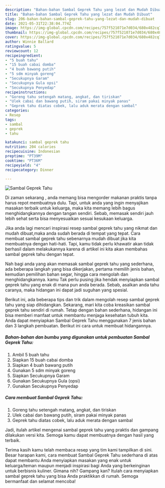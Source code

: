 ```yaml
---
description: "Bahan-bahan Sambal Geprek Tahu yang lezat dan Mudah Dibuat"
title: "Bahan-bahan Sambal Geprek Tahu yang lezat dan Mudah Dibuat"
slug: 206-bahan-bahan-sambal-geprek-tahu-yang-lezat-dan-mudah-dibuat
date: 2021-05-31T22:38:04.774Z
image: https://img-global.cpcdn.com/recipes/757f521071e7d034/680x482cq70/sambal-geprek-tahu-foto-resep-utama.jpg
thumbnail: https://img-global.cpcdn.com/recipes/757f521071e7d034/680x482cq70/sambal-geprek-tahu-foto-resep-utama.jpg
cover: https://img-global.cpcdn.com/recipes/757f521071e7d034/680x482cq70/sambal-geprek-tahu-foto-resep-utama.jpg
author: Winnie Ballard
ratingvalue: 5
reviewcount: 12
recipeingredient:
- "5 buah tahu"
- "15 buah cabai domba"
- "4 buah bawang putih"
- "5 sdm minyak goreng"
- "Secukupnya Garam"
- "Secukupnya Gula opsi"
- "Secukupnya Penyedap"
recipeinstructions:
- "Goreng tahu setengah matang, angkat, dan tiriskan"
- "Ulek cabai dan bawang putih, siram pakai minyak panas"
- "Geprek tahu diatas cobek, lalu aduk merata dengan sambal"
categories:
- Resep
tags:
- sambal
- geprek
- tahu

katakunci: sambal geprek tahu 
nutrition: 204 calories
recipecuisine: Indonesian
preptime: "PT39M"
cooktime: "PT36M"
recipeyield: "4"
recipecategory: Dinner

---
```



![Sambal Geprek Tahu](https://img-global.cpcdn.com/recipes/757f521071e7d034/680x482cq70/sambal-geprek-tahu-foto-resep-utama.jpg)

Di zaman  sekarang , anda memang bisa mengorder makanan praktis tanpa harus repot membuatnya dulu. Tapi, untuk anda yang ingin menyajikan masakan terbaik untuk keluarga, maka kita memang lebih bagus menghidangkannya dengan tangan sendiri. Sebab, memasak sendiri jauh lebih sehat serta bisa menyesuaikan sesuai kesukaan keluarga.

Jika anda lagi mencari inspirasi resep sambal geprek tahu yang nikmat dan mudah dibuat,maka anda sudah berada di tempat yang tepat. Cara membuat sambal geprek tahu  sebenarnya mudah dibuat jika kita membuatnya dengan hati-hati. Tapi, kamu tidak perlu khawatir akan tidak berhasil dalam melakukannya 
karena di artikel ini kita akan membahas sambal geprek tahu dengan tepat.  



Nah bagi anda yang akan memasak sambal geprek tahu yang sederhana, ada beberapa langkah yang bisa dikerjakan, pertama memilih jenis bahan, kemudian pemilihan bahan segar, hingga cara mengolah dan menghidangkannya. kamu Tak perlu pusing jika hendak menyiapkan sambal geprek tahu yang enak di mana pun anda berada. Sebab, asalkan anda  tahu caranya, maka hidangan ini dapat jadi suguhan yang spesial.

Berikut ini, ada beberapa tips dan trik dalam mengolah resep sambal geprek tahu yang siap dihidangkan. Sekarang, mari kita coba kreasikan sambal geprek tahu sendiri di rumah. Tetap dengan bahan sederhana, hidangan ini bisa memberi manfaat untuk membantu menjaga kesehatan tubuh kita. Anda dapat menyiapkan Sambal Geprek Tahu menggunakan 7 jenis bahan dan 3 langkah pembuatan. Berikut ini cara untuk membuat hidangannya.

<!--inarticleads1-->

##### Bahan-bahan dan bumbu yang digunakan untuk pembuatan Sambal Geprek Tahu:

1. Ambil 5 buah tahu
1. Siapkan 15 buah cabai domba
1. Siapkan 4 buah bawang putih
1. Gunakan 5 sdm minyak goreng
1. Siapkan Secukupnya Garam
1. Gunakan Secukupnya Gula (opsi)
1. Gunakan Secukupnya Penyedap




<!--inarticleads2-->

##### Cara membuat Sambal Geprek Tahu:

1. Goreng tahu setengah matang, angkat, dan tiriskan
1. Ulek cabai dan bawang putih, siram pakai minyak panas
1. Geprek tahu diatas cobek, lalu aduk merata dengan sambal




Jadi, itulah artikel mengenai  sambal geprek tahu  yang praktis dan gampang dilakukan versi kita. Semoga kamu dapat membuatnya dengan hasil yang terbaik. 

Terima kasih kamu telah membaca resep yang tim kami tampilkan di sini. Besar harapan kami, cara membuat  Sambal Geprek Tahu sederhana di atas dapat membantu Anda menyiapkan masakan yang enak untuk keluarga/teman maupun menjadi inspirasi bagi Anda yang berkeinginan untuk berbisnis kuliner. Gimana nih? Gampang kan? Itulah cara menyiapkan sambal geprek tahu yang bisa Anda praktikkan di rumah. Semoga bermanfaat dan selamat mencoba!

